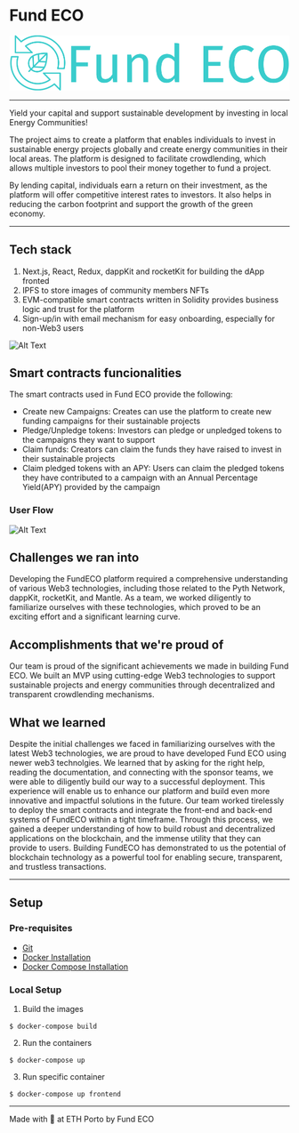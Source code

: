 # Fund ECO

![FundECO Logo](./services/frontend/public/fundeco-logo.png)

____________________
Yield your capital and support sustainable development by investing in local Energy Communities!

The project aims to create a platform that enables individuals to invest in sustainable energy projects globally and create energy communities in their local areas. The platform is designed to facilitate crowdlending, which allows multiple investors to pool their money together to fund a project. 

By lending capital, individuals earn a return on their investment, as the platform will offer competitive interest rates to investors. It also helps in reducing the carbon footprint and support the growth of the green economy.
___________________
## Tech stack

1.	Next.js, React, Redux, dappKit and rocketKit for building the dApp fronted 
2.	IPFS to store images of community members NFTs
3.	EVM-compatible smart contracts written in Solidity provides business logic and trust for the platform
4.	Sign-up/in with email mechanism for easy onboarding, especially for non-Web3 users

![Alt Text](https://gateway.ipfs.io/ipfs/bafkreigygl7zdexojy5nlb2fkarfhs2al73vq3d5egwtovtjf4gaqd7xm4)

## Smart contracts funcionalities

The smart contracts used in Fund ECO provide the following:

- Create new Campaigns: Creates can use the platform to create new funding campaigns for their sustainable projects
- Pledge/Unpledge tokens: Investors can pledge or unpledged tokens to the campaigns they want to support
- Claim funds: Creators can claim the funds they have raised to invest in their sustainable projects
- Claim pledged tokens with an APY:  Users can claim the pledged tokens they have contributed to a campaign with an Annual Percentage Yield(APY) provided by the campaign

### User Flow
![Alt Text](https://gateway.ipfs.io/ipfs/bafkreigm2j5cktpny3jgdb5dxs2rvlswaxaf2pepvoy7uxfvpsockozigy)

## Challenges we ran into

Developing the FundECO platform required a comprehensive understanding of various Web3 technologies, including those related to the Pyth Network, dappKit, rocketKit, and Mantle. As a team, we worked diligently to familiarize ourselves with these technologies, which proved to be an exciting effort and a significant learning curve.  

## Accomplishments that we're proud of

Our team is proud of the significant achievements we made in building Fund ECO. We built an MVP using cutting-edge Web3 technologies to support sustainable projects and energy communities through decentralized and transparent crowdlending mechanisms.

## What we learned

Despite the initial challenges we faced in familiarizing ourselves with the latest Web3 technologies, we are proud to have developed Fund ECO using newer web3 technolgies.  We learned that by asking for the right help, reading the documentation, and connecting with the sponsor teams, we were able to diligently build our way to a successful deployment. This experience will enable us to enhance our platform and build even more innovative and impactful solutions in the future.
Our team worked tirelessly to deploy the smart contracts and integrate the front-end and back-end systems of FundECO within a tight timeframe. Through this process, we gained a deeper understanding of how to build robust and decentralized applications on the blockchain, and the immense utility that they can provide to users. Building FundECO has demonstrated to us the potential of blockchain technology as a powerful tool for enabling secure, transparent, and trustless transactions.


____________________
## Setup

### Pre-requisites

- [Git](https://git-scm.com/book/en/v2/Getting-Started-Installing-Git)
- [Docker Installation](https://docs.docker.com/engine/install/)
- [Docker Compose Installation](https://docs.docker.com/compose/install/)

### Local Setup

1. Build the images

```
$ docker-compose build
```

2. Run the containers

```
$ docker-compose up
```

3. Run specific container

```
$ docker-compose up frontend
```



-----

Made with 💚 at ETH Porto by Fund ECO
